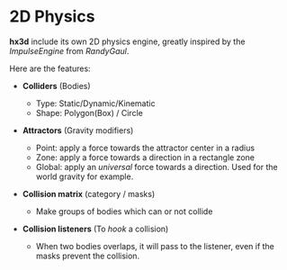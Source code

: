 2D Physics
==========

**hx3d** include its own 2D physics engine, greatly inspired by the *ImpulseEngine* from *RandyGaul*.

Here are the features:
  - **Colliders** (Bodies)
    - Type: Static/Dynamic/Kinematic
    - Shape: Polygon(Box) / Circle


  - **Attractors** (Gravity modifiers)
    - Point: apply a force towards the attractor center in a radius
    - Zone: apply a force towards a direction in a rectangle zone
    - Global: apply an *universal* force towards a direction. Used for the world gravity for example.


  - **Collision matrix** (category / masks)
    - Make groups of bodies which can or not collide


  - **Collision listeners** (To *hook* a collision)
    - When two bodies overlaps, it will pass to the listener, even if the masks prevent the collision.
